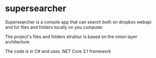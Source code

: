 # supersearcher
Supersearcher is a console app that can search both on dropbox webapi and for files and folders locally on you computer.

The project's files and folders struktur is based on the onion layer architecture.

The code is in C# and uses .NET Core 3.1 framework 
